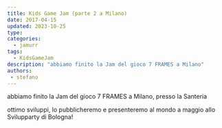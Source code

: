 ```yaml
---
title: Kids Game Jam (parte 2 a Milano)
date: 2017-04-15
updated: 2023-10-25
type: 
categories:
  - jamurr
tags:
  - KidsGameJam
description: "abbiamo finito la Jam del gioco 7 FRAMES a Milano"
authors: 
 - stefano
---
```

abbiamo finito la Jam del gioco 7 FRAMES a Milano, presso la Santeria

ottimo sviluppi, lo pubblicheremo e presenteremo al mondo a maggio allo Svilupparty di Bologna!


